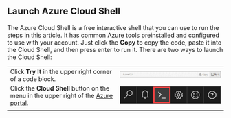 
## Launch Azure Cloud Shell

The Azure Cloud Shell is a free interactive shell that you can use to run the steps in this article. It has common Azure tools preinstalled and configured to use with your account. Just click the **Copy** to copy the code, paste it into the Cloud Shell, and then press enter to run it.  There are two ways to launch the Cloud Shell:

|  |   |
|-----------------------------------------------|---|
| Click **Try It** in the upper right corner of a code block. | ![Cloud Shell in this article](../media/cloud-shell-try-it/cli-try-it.png) |
| Click the **Cloud Shell** button on the menu in the upper right of the [Azure portal](https://portal.azure.com). |	![Cloud Shell in the portal](../media/cloud-shell-try-it/cloud-shell-menu.png) |
|  |  |










